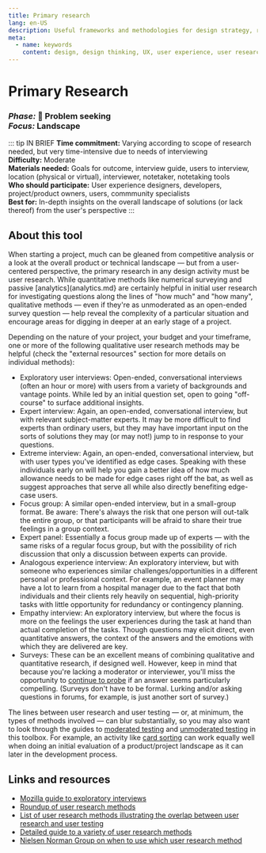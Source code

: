 ```yaml
---
title: Primary research
lang: en-US
description: Useful frameworks and methodologies for design strategy, research and testing
meta:
  - name: keywords
    content: design, design thinking, UX, user experience, user research, user testing
---
```


# Primary Research

### _Phase:_ 🔎 Problem seeking<br/> _Focus:_ Landscape

::: tip IN BRIEF
**Time commitment:** Varying according to scope of research needed, but very time-intensive due to needs of interviewing  
**Difficulty:** Moderate  
**Materials needed:** Goals for outcome, interview guide, users to interview, location (physical or virtual), interviewer, notetaker, notetaking tools  
**Who should participate:** User experience designers, developers, project/product owners, users, commmunity specialists  
**Best for:** In-depth insights on the overall landscape of solutions (or lack thereof) from the user's perspective
:::

## About this tool

When starting a project, much can be gleaned from competitive analysis or a look at the overall product or technical landscape — but from a user-centered perspective, the primary research in any design activity must be user research. While quantitative methods like numerical surveying and passive \[analytics\](analytics.md} are certainly helpful in initial user research for investigating questions along the lines of "how much" and "how many", qualitative methods — even if they're as unmoderated as an open-ended survey question — help reveal the complexity of a particular situation and encourage areas for digging in deeper at an early stage of a project.

Depending on the nature of your project, your budget and your timeframe, one or more of the following qualitative user research methods may be helpful (check the "external resources" section for more details on individual methods):

* Exploratory user interviews: Open-ended, conversational interviews (often an hour or more) with users from a variety of backgrounds and vantage points. While led by an initial question set, open to going "off-course" to surface additional insights.
* Expert interview: Again, an open-ended, conversational interview, but with relevant subject-matter experts. It may be more difficult to find experts than ordinary users, but they may have important input on the sorts of solutions they may (or may not!) jump to in response to your questions.
* Extreme interview: Again, an open-ended, conversational interview, but with user types you've identified as edge cases. Speaking with these individuals early on will help you gain a better idea of how much allowance needs to be made for edge cases right off the bat, as well as suggest approaches that serve all while also directly benefiting edge-case users.
* Focus group: A similar open-ended interview, but in a small-group format. Be aware: There's always the risk that one person will out-talk the entire group, or that participants will be afraid to share their true feelings in a group context.
* Expert panel: Essentially a focus group made up of experts — with the same risks of a regular focus group, but with the possibility of rich discussion that only a discussion between experts can provide.
* Analogous experience interview: An exploratory interview, but with someone who experiences similar challenges/opportunities in a different personal or professional context. For example, an event planner may have a lot to learn from a hospital manager due to the fact that both individuals and their clients rely heavily on sequential, high-priority tasks with little opportunity for redundancy or contingency planning.
* Empathy interview: An exploratory interview, but where the focus is more on the feelings the user experiences during the task at hand than actual completion of the tasks. Though questions may elicit direct, even quantitative answers, the context of the answers and the emotions with which they are delivered are key. 
* Surveys: These can be an excellent means of combining qualitative and quantitative research, if designed well. However, keep in mind that because you're lacking a moderator or interviewer, you'll miss the opportunity to [continue to probe](five-whys.md) if an answer seems particularly compelling. (Surveys don't have to be formal. Lurking and/or asking questions in forums, for example, is just another sort of survey.)

The lines between user research and user testing — or, at minimum, the types of methods involved — can blur substantially, so you may also want to look through the guides to [moderated testing](moderated-testing.md) and [unmoderated testing](unmoderated-testing.md) in this toolbox. For example, an activity like [card sorting](card-sorting.md) can work equally well when doing an initial evaluation of a product/project landscape as it can later in the development process.

## Links and resources

* [Mozilla guide to exploratory interviews](https://toolkit.mozilla.org/method/exploratory-interviews/)
* [Roundup of user research methods](https://medium.com/design-research-methods/12-design-research-methods-to-get-inspired-by-users-cae4789a094b)
* [List of user research methods illustrating the overlap between user research and user testing](https://www.usability.gov/what-and-why/user-research.html)
* [Detailed guide to a variety of user research methods](https://www.userzoom.com/blog/quantitative-and-qualitative-user-research-methods-complete-guide/)
* [Nielsen Norman Group on when to use which user research method](https://www.nngroup.com/articles/which-ux-research-methods/)
